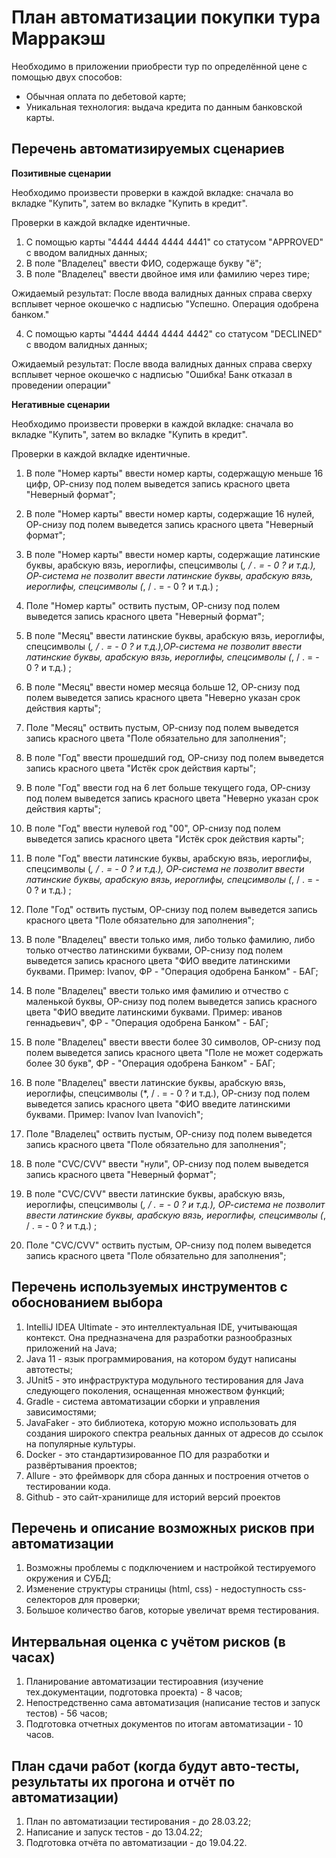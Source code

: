 # План автоматизации покупки тура Марракэш
Необходимо в приложении приобрести тур по определённой цене с помощью двух способов:

- Обычная оплата по дебетовой карте;
- Уникальная технология: выдача кредита по данным банковской карты.
## Перечень автоматизируемых сценариев

**Позитивные сценарии**

Необходимо произвести проверки в каждой вкладке: сначала во вкладке "Купить", затем во вкладке "Купить в кредит". 

Проверки в каждой вкладке идентичные.

1. С помощью карты "4444 4444 4444 4441" со статусом "APPROVED" с вводом валидных данных;
2. В поле "Владелец" ввести ФИО, содержаще букву "ё";
3. В поле "Владелец" ввести двойное имя или фамилию через тире;


Ожидаемый результат: После ввода валидных данных справа сверху всплывет черное окошечко с надписью "Успешно. Операция одобрена банком."

4. С помощью карты "4444 4444 4444 4442" со статусом "DECLINED" с вводом валидных данных;

Ожидаемый результат: После ввода валидных данных справа сверху всплывет черное окошечко с надписью "Ошибка! Банк отказал в проведении операции"  


**Негативные сценарии**

Необходимо произвести проверки в каждой вкладке: сначала во вкладке "Купить", затем во вкладке "Купить в кредит". 

Проверки в каждой вкладке идентичные.

1. В поле "Номер карты" ввести номер карты, содержащую меньше 16 цифр, ОР-снизу под полем выведется запись красного цвета "Неверный формат";
2. В поле "Номер карты" ввести номер карты, содержащие 16 нулей, ОР-снизу под полем выведется запись красного цвета "Неверный формат";
3. В поле "Номер карты" ввести номер карты, содержащие латинские буквы, арабскую вязь, иероглифы, спецсимволы (*, / . = - 0 ? и т.д.), ОР-система не позволит ввести латинские буквы, арабскую вязь, иероглифы, спецсимволы (*, / . = - 0 ? и т.д.) ;
4. Поле "Номер карты" оствить пустым,  ОР-снизу под полем выведется запись красного цвета "Неверный формат"; 


5. В поле "Месяц" ввести латинские буквы, арабскую вязь, иероглифы, спецсимволы (*, / . = - 0 ? и т.д.),ОР-система не позволит ввести латинские буквы, арабскую вязь, иероглифы, спецсимволы (*, / . = - 0 ? и т.д.) ;
6. В поле "Месяц" ввести  номер месяца больше 12, ОР-снизу под полем выведется запись красного цвета "Неверно указан срок действия карты";
7. Поле "Месяц" оствить пустым,  ОР-снизу под полем выведется запись красного цвета "Поле обязательно для заполнения";


8. В поле "Год" ввести прошедший год, ОР-снизу под полем выведется запись красного цвета "Истёк срок действия карты"; 
9. В поле "Год" ввести год на 6 лет больше текущего года, ОР-снизу под полем выведется запись красного цвета "Неверно указан срок действия карты";
10. В поле "Год" ввести нулевой год "00", ОР-снизу под полем выведется запись красного цвета "Истёк срок действия карты"; 
11. В поле "Год" ввести латинские буквы, арабскую вязь, иероглифы, спецсимволы (*, / . = - 0 ? и т.д.), ОР-система не позволит ввести латинские буквы, арабскую вязь, иероглифы, спецсимволы (*, / . = - 0 ? и т.д.) ;
12. Поле "Год" оствить пустым,  ОР-снизу под полем выведется запись красного цвета "Поле обязательно для заполнения";
13. В поле "Владелец" ввести только имя, либо только фамилию, либо только отчество латинскими буквами, ОР-снизу под полем выведется запись красного цвета "ФИО введите латинскими буквами.
    Пример: Ivanov, ФР - "Операция одобрена Банком" - БАГ;
14. В поле "Владелец" ввести только имя фамилию и отчество с маленькой буквы, ОР-снизу под полем выведется запись красного цвета "ФИО введите латинскими буквами.
    Пример: иванов геннадьевич", ФР - "Операция одобрена Банком" - БАГ;
15. В поле "Владелец" ввести  ввести более 30 символов,  ОР-снизу под полем выведется запись красного цвета "Поле не может содержать более 30 букв", ФР - "Операция одобрена Банком" - БАГ;
16. В поле "Владелец" ввести  латинские буквы, арабскую вязь, иероглифы, спецсимволы (*, / . = - 0 ? и т.д.), ОР-снизу под полем выведется запись красного цвета "ФИО введите латинскими буквами.
    Пример: Ivanov Ivan Ivanovich";
17. Поле "Владелец" оствить пустым,  ОР-снизу под полем выведется запись красного цвета "Поле обязательно для заполнения";


18. В поле "CVC/CVV" ввести "нули", ОР-снизу под полем выведется запись красного цвета  "Неверный формат"; 
19. В поле "CVC/CVV" ввести латинские буквы, арабскую вязь, иероглифы, спецсимволы (*, / . = - 0 ? и т.д.), ОР-система не позволит ввести латинские буквы, арабскую вязь, иероглифы, спецсимволы (*, / . = - 0 ? и т.д.) ;
20. Поле "CVC/CVV" оствить пустым,  ОР-снизу под полем выведется запись красного цвета "Поле обязательно для заполнения";

## Перечень используемых инструментов с обоснованием выбора
1. IntelliJ IDEA Ultimate - это интеллектуальная IDE, учитывающая контекст. Она предназначена для разработки разнообразных приложений на Java;
2. Java 11 - язык программирования, на котором будут написаны автотесты;
3. JUnit5 - это инфраструктура модульного тестирования для Java следующего поколения, оснащенная множеством функций;
4. Gradle - система автоматизации сборки и управления зависимостями;
5. JavaFaker - это библиотека, которую можно использовать для создания широкого спектра реальных данных от адресов до ссылок на популярные культуры.
6. Docker - это стандартизированное ПО для разработки и развёртывания проектов;
7. Allure - это фреймворк для сбора данных и построения отчетов о тестировании кода.
8. Github -  это сайт-хранилище для историй версий проектов

## Перечень и описание возможных рисков при автоматизации

1. Возможны проблемы с подключением и настройкой тестируемого окружения и СУБД;
2. Изменение структуры страницы (html, css) - недоступность css-селекторов для проверки;
3. Большое количество багов, которые увеличат время тестирования.


## Интервальная оценка с учётом рисков (в часах)

1. Планирование автоматизации тестироавния (изучение тех.документации, подготовка проекта) - 8 часов;
2. Непостредственно сама автоматизация (написание тестов и запуск тестов) - 56 часов;
3. Подготовка отчетных документов по итогам автоматизации - 10 часов.

## План сдачи работ (когда будут авто-тесты, результаты их прогона и отчёт по автоматизации)

1. План по автоматизации тестирования - до 28.03.22;
2. Написание и запуск тестов - до 13.04.22;
3. Подготовка отчёта по автоматизации  - до 19.04.22.